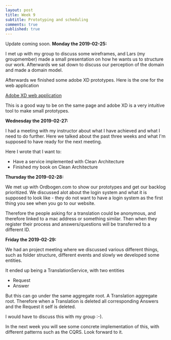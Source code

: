 ```yaml
---
layout: post
title: Week 9
subtitle: Prototyping and scheduling 
comments: true
published: true
---
```

Update coming soon.
**Monday the 2019-02-25:**

I met up with my group to discuss some wireframes, and Lars (my groupmember) made a small presentation on how he wants us to structure our work. Afterwards we sat down to discuss our perception of the domain and made a domain model. 

Afterwards we finished some adobe XD prototypes. Here is the one for the web application

[Adobe XD web application](https://xd.adobe.com/view/8f3ea996-52c5-40e5-7e60-f08e67b1a384-f90f/?fullscreen&fbclid=IwAR1VlXUugRES5FxqkkTwculD-FOGX7NKGiaL_gIE98S-6gkE9isYAbeE3os)

This is a good way to be on the same page and adobe XD is a very intuitive tool to make small prototypes. 

**Wednesday the 2019-02-27:**

I had a meeting with my instructor about what I have achieved and what I need to do further. Here we talked about the past three weeks and what I'm supposed to have ready for the next meeting.

Here I wrote that I want to:
- Have a service implemented with Clean Architecture
- Finished my book on Clean Architecture

**Thursday the 2019-02-28:**

We met up with Ordbogen.com to show our prototypes and get our backlog prioritized. We discussed alot about the login system and what it is supposed to look like - they do not want to have a login system as the first thing you see when you go to our website.

Therefore the people asking for a translation could be anonymous, and therefore linked to a mac address or something similar. Then when they register their process and answers/questions will be transferred to a different ID.

**Friday the 2019-02-29:**

We had an project meeting where we discussed various different things, such as folder structure, different events and slowly we developed some entities. 

It ended up being a TranslationService, with two entities
- Request
- Answer

But this can go under the same aggregate root. A Translation aggregate root. Therefore when a Translation is deleted all corresponding Answers and the Request it self is deleted. 

I would have to discuss this with my group :-).

In the next week you will see some concrete implementation of this, with different patterns such as the CQRS. Look forward to it.
